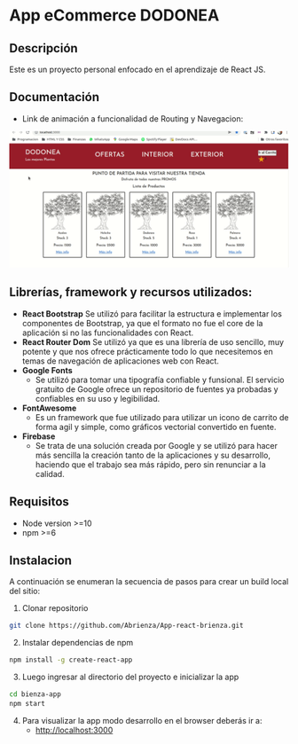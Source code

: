 # App eCommerce DODONEA

## Descripción

Este es un proyecto personal enfocado en el aprendizaje de React JS.

## Documentación

* Link de animación a funcionalidad de Routing y Navegacion:

![Enlace a  gif con la animación de la app doc/brienza-app-final.gif](doc/brienza-app.gif)

## Librerías, framework y recursos utilizados:

  - **React Bootstrap**
    Se utilizó para facilitar la estructura e implementar los componentes de Bootstrap, ya que el formato no fue el core de la aplicación si no las funcionalidades con React.
  - **React Router Dom**
    Se utilizó ya que es una librería de uso sencillo, muy potente y que nos ofrece prácticamente todo lo que necesitemos en temas de navegación de aplicaciones web con React.
  - **Google Fonts**
    - Se utilizó para tomar una tipografía confiable y funsional. El servicio gratuito de Google ofrece un repositorio de fuentes ya probadas y confiables en su uso y legibilidad.
  - **FontAwesome**
    - Es un framework que fue utilizado para utilizar un icono de carrito de forma agil y simple, como gráficos vectorial convertido en fuente.
  - **Firebase**
    - Se trata de una solución creada por Google y se utilizó para hacer más sencilla la creación tanto de la aplicaciones y su desarrollo, haciendo que el trabajo sea más rápido, pero sin renunciar a la calidad.

## Requisitos

- Node version >=10
- npm >=6
## Instalacion

A continuación se enumeran la secuencia de pasos para crear un build local del sitio:

1. Clonar repositorio

```bash
git clone https://github.com/Abrienza/App-react-brienza.git
```

2. Instalar dependencias de npm 

```bash
npm install -g create-react-app
```

3. Luego ingresar al directorio del proyecto e inicializar la app

```bash
cd bienza-app
npm start
```

4. Para visualizar la app modo desarrollo en el browser deberás ir a:
    * [http://localhost:3000](http://localhost:3000)
